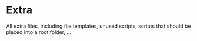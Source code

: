 # Extra

All extra files, including file templates, unused scripts, scripts that should
be placed into a root folder, ...
